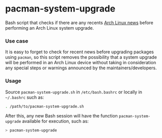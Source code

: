 # pacman-system-upgrade

Bash script that checks if there are any recents [Arch Linux news](https://archlinux.org/news/) before performing an Arch Linux system upgrade.

### Use case

It is easy to forget to check for recent news before upgrading packages using `pacman`, so this script removes the possibility that a system upgrade will be performed in an Arch Linux device without taking in consideration any special steps or warnings announced by the maintainers/developers.

### Usage

Source `pacman-system-upgrade.sh` in `/etc/bash.bashrc` or locally in `~/.bashrc` such as:

```bash
. /path/to/pacman-system-upgrade.sh
```

After this, any new Bash session will have the function `pacman-system-upgrade` available for execution, such as:

```bash
> pacman-system-upgrade
```
